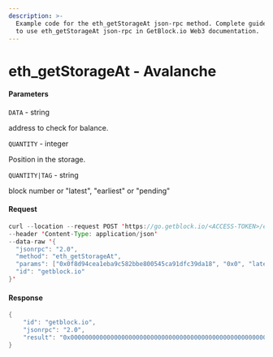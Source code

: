 ```yaml
---
description: >-
  Example code for the eth_getStorageAt json-rpc method. Сomplete guide on how
  to use eth_getStorageAt json-rpc in GetBlock.io Web3 documentation.
---
```


# eth\_getStorageAt - Avalanche

#### Parameters

`DATA` - string

address to check for balance.

`QUANTITY` - integer

Position in the storage.

`QUANTITY|TAG` - string

block number or "latest", "earliest" or "pending"

#### Request

```java
curl --location --request POST 'https://go.getblock.io/<ACCESS-TOKEN>/ext/bc/C/rpc' \
--header 'Content-Type: application/json' 
--data-raw '{
  "jsonrpc": "2.0",
  "method": "eth_getStorageAt",
  "params": ["0x0f8d94cea1eba9c582bbe800545ca91dfc39da18", "0x0", "latest"],
  "id": "getblock.io"
}'
```

#### Response

```java
{
    "id": "getblock.io",
    "jsonrpc": "2.0",
    "result": "0x0000000000000000000000000000000000000000000000000000000000000000"
}
```
